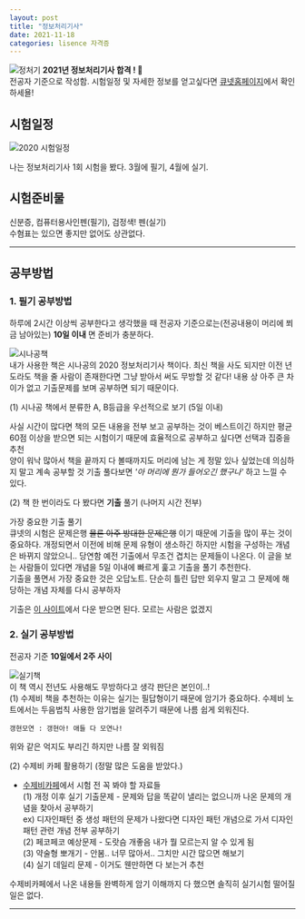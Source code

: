 ```yaml
---
layout: post
title: "정보처리기사"
date: 2021-11-18 
categories: lisence 자격증
---
```

![정처기](https://github.com/jyejyes/jyejyes.github.io/blob/main/_posts/pictures/jeonggisa.png?raw=true)
**2021년 정보처리기사 합격 ! 🥳**  
전공자 기준으로 작성함. 시험일정 및 자세한 정보를 얻고싶다면 [큐넷홈페이지](https://www.q-net.or.kr/crf005.do?id=crf00505&jmCd=1320)에서 확인하세욜!


## 시험일정

![2020 시험일정](https://mblogthumb-phinf.pstatic.net/MjAyMTA1MDNfMTY2/MDAxNjIwMDM4NTAyMzQ2._nbYRChqc4ulKc4x0xz4iAVKtCwgP4z3Z5DExjDhGfYg.nDsvAJxFMbl56n6SWgCXOGJiXjjPfytnJlHYfEMSJ7Ug.JPEG.isz04168/IMG_3061.jpg?type=w800)  

나는 정보처리기사 1회 시험을 봤다. 3월에 필기, 4월에 실기. 

## 시험준비물
신분증, 컴퓨터용사인펜(필기), 검정색! 펜(실기)  
수혐표는 있으면 좋지만 없어도 상관없다. 

---

## 공부방법

### 1. 필기 공부방법

하루에 2시간 이상씩 공부한다고 생각했을 때 전공자 기준으로는(전공내용이 머리에 쬐금 남아있는) **10일 이내** 면 준비가 충분하다.  

![시나공책](https://mblogthumb-phinf.pstatic.net/MjAyMTA1MDNfMTcz/MDAxNjIwMDM4OTA3Mzg2.adDWpJ7Q4SWTXqwYOghQOF_XsvgRIjzfVLThGNnLUw4g.dLcRT082FOueCeyD3H1jsAas_YwG-WW0_BbfdL8Q9nog.JPEG.isz04168/IMG_3066.jpg?type=w800)  
내가 사용한 책은 시나공의 2020 정보처리기사 책이다. 최신 책을 사도 되지만 이전 년도라도 책을 줄 사람이 존재한다면 그냥 받아서 써도 무방할 것 같다! 내용 상 아주 큰 차이가 없고 기출문제를 보며 공부하면 되기 때문이다.

(1) 시나공 책에서 분류한 A, B등급을 우선적으로 보기 (5일 이내)

 사실 시간이 많다면 책의 모든 내용을 전부 보고 공부하는 것이 베스트이긴 하지만 평균 60점 이상을 받으면 되는 시험이기 때문에 효율적으로 공부하고 싶다면 선택과 집중을 추천  
 양이 워낙 많아서 책을 끝까지 다 볼때까지도 머리에 남는 게 정말 있나 싶었는데 의심하지 말고 계속 공부할 것 기출 풀다보면 *'아 머리에 뭔가 들어오긴 했구나'* 하고 느낄 수 있다.

 (2) 책 한 번이라도 다 봤다면 __기출__ 풀기 (나머지 시간 전부)

 가장 중요한 기출 풀기  
 큐넷의 시험은 문제은행 ~~물론 아주 방대한 문제은행~~ 이기 때문에 기출을 많이 푸는 것이 중요하다.
 개정되면서 이전에 비해 문제 유형이 생소하긴 하지만 시험을 구성하는 개념은 바뀌지 않았으니.. 당연함 예전 기출에서 무조건 겹치는 문제들이 나온다. 이 글을 보는 사람들이 있다면 개념을 5일 이내에 빠르게 훑고 기출을 풀기 추천한다.  
 기출을 풀면서 가장 중요한 것은 오답노트. 단순히 틀린 답만 외우지 말고 그 문제에 해당하는 개념 자체를 다시 공부하자

 기출은 [이 사이트](https://www.comcbt.com/xe/iz)에서 다운 받으면 된다. 모르는 사람은 없겠지


### 2. 실기 공부방법 
전공자 기준 **10일에서 2주 사이**

![실기책](https://mblogthumb-phinf.pstatic.net/MjAyMTA1MDNfMjc3/MDAxNjIwMDQwMzkwOTA0.P3ebYvR8eQw9K-YI9i5ay49_dIxvQ-HgkKNgUvTo7Pog.dGcSfXonuI2fOtVTEsmX_BmRYQQ7o6z7R1IBd0BBG7Ug.JPEG.isz04168/IMG_3068.jpg?type=w800)  
이 책 역시 전년도 사용해도 무방하다고 생각 판단은 본인이..!  
(1) 수제비 책을 추천하는 이유는 실기는 필답형이기 때문에 암기가 중요하다. 수제비 노트에서는 두음법칙 사용한 암기법을 알려주기 때문에 나름 쉽게 외워진다. 
```
갱현모연 : 갱현아! 애들 다 모연나! 
```

위와 같은 억지도 부리긴 하지만 나름 잘 외워짐


(2) 수제비 카페 활용하기 (정말 많은 도움을 받았다.)

* [수제비카페](https://m.cafe.naver.com/ca-fe/soojebi)에서 시험 전 꼭 봐야 할 자료들  
(1) 개정 이후 실기 기출문제 - 문제와 답을 똑같이 낼리는 없으니까 나온 문제의 개념을 찾아서 공부하기  
ex) 디자인패턴 중 생성 패턴의 문제가 나왔다면 디자인 패턴 개념으로 가서 디자인 패턴 관련 개념 전부 공부하기  
(2) 페코페코 예상문제 - 도랏슴 개좋음 내가 뭘 모르는지 알 수 있게 됨  
(3) 약술형 뽀개기 - 안봄.. 너무 많아서.. 그치만 시간 많으면 해보기  
(4) 실기 데일리 문제 - 이거도 웬만하면 다 보는거 추천

수제비카페에서 나온 내용들 완벽하게 암기 이해까지 다 했으면 솔직히 실기시험 떨어질 일은 없다.  

---






